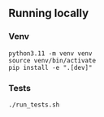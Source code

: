 ## Running locally

### Venv
`python3.11 -m venv venv` \
`source venv/bin/activate` \
`pip install -e ".[dev]"`

### Tests
`./run_tests.sh`
